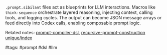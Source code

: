 `.prompt.sibilant` files act as blueprints for LLM interactions. Macros like `think-sequence` orchestrate layered reasoning, injecting context, calling tools, and logging cycles. The output can become JSON message arrays or feed directly into Codex calls, enabling composable prompt logic.

Related notes: [prompt-compiler-dsl](prompt-compiler-dsl.md), [recursive-prompt-construction](recursive-prompt-construction.md) [unique/index](../../unique/index.md)

#tags: #prompt #dsl #llm
